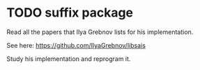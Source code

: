 # TODO suffix package

Read all the papers that Ilya Grebnov lists for his implementation.

See here: https://github.com/IlyaGrebnov/libsais

Study his implementation and reprogram it.
